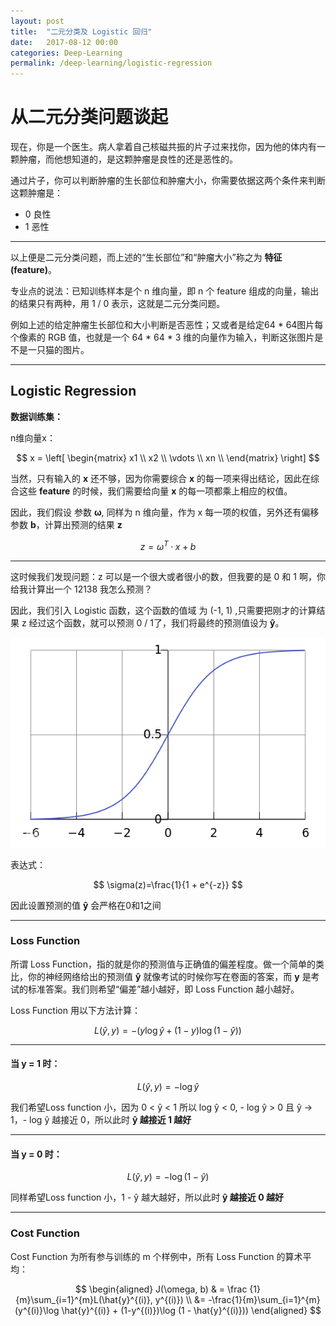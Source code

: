 ```yaml
---
layout: post
title:  "二元分类及 Logistic 回归"
date:   2017-08-12 00:00
categories: Deep-Learning
permalink: /deep-learning/logistic-regression
---
```



# 从二元分类问题谈起

现在，你是一个医生。病人拿着自己核磁共振的片子过来找你，因为他的体内有一颗肿瘤，而他想知道的，是这颗肿瘤是良性的还是恶性的。

通过片子，你可以判断肿瘤的生长部位和肿瘤大小，你需要依据这两个条件来判断这颗肿瘤是：

* 0 良性
* 1 恶性

---

以上便是二元分类问题，而上述的“生长部位”和“肿瘤大小”称之为 **特征 (feature)**。


专业点的说法：已知训练样本是个 n 维向量，即 n 个 feature 组成的向量，输出的结果只有两种，用 1 / 0 表示，这就是二元分类问题。

例如上述的给定肿瘤生长部位和大小判断是否恶性；又或者是给定64 * 64图片每个像素的 RGB 值，也就是一个 64 * 64 * 3 维的向量作为输入，判断这张图片是不是一只猫的图片。

---

## Logistic Regression

**数据训练集：**

n维向量x：

$$
x = 
\left[
\begin{matrix}
 x1     \\
 x2    \\
 \vdots \\
 xn     \\
\end{matrix}
\right]
$$

当然，只有输入的 **x** 还不够，因为你需要综合 **x** 的每一项来得出结论，因此在综合这些 **feature** 的时候，我们需要给向量 **x** 的每一项都乘上相应的权值。

因此，我们假设 参数 **&omega;**, 同样为 n 维向量，作为 x 每一项的权值，另外还有偏移参数 **b**，计算出预测的结果 **z**

$$
z = \omega^T· x + b
$$

---

这时候我们发现问题：z 可以是一个很大或者很小的数，但我要的是 0 和 1 啊，你给我计算出一个 12138 我怎么预测？

因此，我们引入 Logistic 函数，这个函数的值域 为 (-1, 1) ,只需要把刚才的计算结果 z 经过这个函数，就可以预测 0 / 1了，我们将最终的预测值设为 **ŷ**。

![network](../images/deep-learning/logistics.png)

表达式：

$$
\sigma(z)=\frac{1}{1 + e^{-z}}
$$

因此设置预测的值 **ŷ** 会严格在0和1之间

---

### Loss Function

所谓 Loss Function，指的就是你的预测值与正确值的偏差程度。做一个简单的类比，你的神经网络给出的预测值 **ŷ** 就像考试的时候你写在卷面的答案，而 **y** 是考试的标准答案。我们则希望“偏差”越小越好，即 Loss Function 越小越好。

Loss Function 用以下方法计算：

$$
L(\hat{y}, y) = -(y\log \hat{y} + (1-y)\log (1 - \hat{y}))
$$

---

#### 当 y = 1 时：

$$L(\hat{y}, y) = - \log \hat{y}$$

我们希望Loss function 小，因为 0 < ŷ < 1 所以 log ŷ < 0, - log ŷ > 0 且 ŷ -> 1，- log ŷ 越接近 0，所以此时 **ŷ 越接近 1 越好**

---

#### 当 y = 0 时：

$$L(\hat{y}, y) = - \log (1 - \hat{y})$$

同样希望Loss function 小，1 - ŷ 越大越好，所以此时 **ŷ 越接近 0 越好**

---

### Cost Function

Cost Function 为所有参与训练的 m 个样例中，所有 Loss Function 的算术平均：

$$
\begin{aligned}
J(\omega, b) & = \frac {1}{m}\sum_{i=1}^{m}L(\hat{y}^{(i)}, y^{(i)}) \\
&= -\frac{1}{m}\sum_{i=1}^{m}(y^{(i)}\log \hat{y}^{(i)} + (1-y^{(i)})\log (1 - \hat{y}^{(i)}))
\end{aligned}
$$